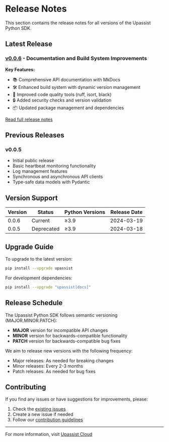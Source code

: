 # Release Notes

This section contains the release notes for all versions of the Upassist Python SDK.

## Latest Release

### [v0.0.6](0.0.6.md) - Documentation and Build System Improvements

**Key Features:**
- 📚 Comprehensive API documentation with MkDocs
- 🛠️ Enhanced build system with dynamic version management
- 🔧 Improved code quality tools (ruff, isort, black)
- 🔒 Added security checks and version validation
- 📦 Updated package management and dependencies

[Read full release notes](0.0.6.md)

## Previous Releases

### v0.0.5
- Initial public release
- Basic heartbeat monitoring functionality
- Log management features
- Synchronous and asynchronous API clients
- Type-safe data models with Pydantic

## Version Support

| Version | Status      | Python Versions | Release Date |
|---------|-------------|----------------|--------------|
| 0.0.6   | Current     | ≥3.9           | 2024-03-19   |
| 0.0.5   | Deprecated  | ≥3.9           | 2024-03-18   |

## Upgrade Guide

To upgrade to the latest version:

```bash
pip install --upgrade upassist
```

For development dependencies:
```bash
pip install --upgrade "upassist[docs]"
```

## Release Schedule

The Upassist Python SDK follows semantic versioning (MAJOR.MINOR.PATCH):

- **MAJOR** version for incompatible API changes
- **MINOR** version for backwards-compatible functionality
- **PATCH** version for backwards-compatible bug fixes

We aim to release new versions with the following frequency:
- Major releases: As needed for breaking changes
- Minor releases: Every 2-3 months
- Patch releases: As needed for bug fixes

## Contributing

If you find any issues or have suggestions for improvements, please:
1. Check the [existing issues](https://github.com/upassist-cloud/upassist-python/issues)
2. Create a new issue if needed
3. Follow our [contribution guidelines](https://github.com/upassist-cloud/upassist-python/blob/main/CONTRIBUTING.md)

---

For more information, visit [Upassist Cloud](https://upassist.cloud/) 